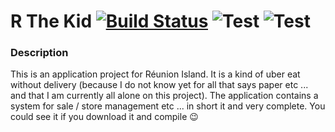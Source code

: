 # R The Kid [![Build Status](https://travis-ci.com/devprophet/RTheKid.svg?branch=master)](https://travis-ci.com/devprophet/RTheKid) ![Test](https://img.shields.io/badge/Xcode-9.4.1-green.svg) ![Test](https://img.shields.io/badge/Swift-4.1-orange.svg)
### Description
This is an application project for Réunion Island. It is a kind of uber eat without delivery (because I do not know yet for all that says paper etc ... and that I am currently all alone on this project). The application contains a system for sale / store management etc ... in short it and very complete. You could see it if you download it and compile 😉
